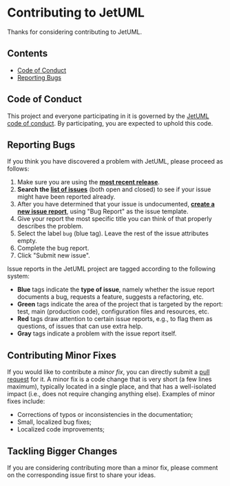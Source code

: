 # Contributing to JetUML

Thanks for considering contributing to JetUML. 

## Contents

* [Code of Conduct](#code-of-conduct)
* [Reporting Bugs](#reporting-bugs)

## Code of Conduct

This project and everyone participating in it is governed by the [JetUML code of conduct](../CODE_OF_CONDUCT.md). 
By participating, you are expected to uphold this code.

## Reporting Bugs

If you think you have discovered a problem with JetUML, please proceed as follows:

1. Make sure you are using the **[most recent release](https://github.com/prmr/JetUML/releases)**. 
2. **Search the [list of issues](https://github.com/prmr/JetUML/issues)** (both open and closed) to see if your issue might have been reported already.
3. After you have determined that your issue is undocumented, **[create a new issue report](https://guides.github.com/features/issues/)**, using "Bug Report" as the issue template.
4. Give your report the most specific title you can think of that properly describes the problem.
5. Select the label `bug` (blue tag). Leave the rest of the issue attributes empty.
6. Complete the bug report.
7. Click "Submit new issue".

Issue reports in the JetUML project are tagged according to the following system:

* **Blue** tags indicate the **type of issue**, namely whether the issue report documents a bug, requests a feature, suggests a refactoring, etc.
* **Green** tags indicate the area of the project that is targeted by the report: test, main (production code), configuration files and resources, etc.
* **Red** tags draw attention to certain issue reports, e.g., to flag them as questions, of issues that can use extra help.
* **Gray** tags indicate a problem with the issue report itself.

## Contributing Minor Fixes

If you would like to contribute a *minor fix*, you can directly submit a [pull request](https://help.github.com/en/articles/about-pull-requests) for it. A minor fix is a code change that is very short (a few lines maximum), typically located in a single place, and that has a well-isolated impact (i.e., does not require changing anything else). Examples of minor fixes include:

* Corrections of typos or inconsistencies in the documentation; 
* Small, localized bug fixes;
* Localized code improvements;
 
## Tackling Bigger Changes
 
 If you are considering contributing more than a minor fix, please comment on the corresponding issue first to share your ideas.
